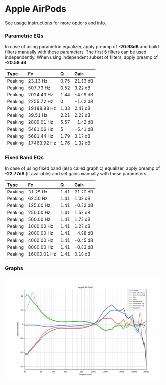 # Apple AirPods
See [usage instructions](https://github.com/jaakkopasanen/AutoEq#usage) for more options and info.

### Parametric EQs
In case of using parametric equalizer, apply preamp of **-20.93dB** and build filters manually
with these parameters. The first 5 filters can be used independently.
When using independent subset of filters, apply preamp of **-20.58 dB**.

| Type    | Fc          |    Q | Gain     |
|:--------|:------------|:-----|:---------|
| Peaking | 23.13 Hz    | 0.75 | 21.13 dB |
| Peaking | 507.73 Hz   | 0.52 | 3.22 dB  |
| Peaking | 2024.43 Hz  | 1.44 | -4.09 dB |
| Peaking | 2255.72 Hz  | 0    | -1.02 dB |
| Peaking | 19188.88 Hz | 1.33 | 2.41 dB  |
| Peaking | 39.51 Hz    | 2.21 | 2.22 dB  |
| Peaking | 2809.01 Hz  | 5.57 | -1.42 dB |
| Peaking | 5481.06 Hz  | 5    | -5.41 dB |
| Peaking | 5681.44 Hz  | 1.79 | 3.17 dB  |
| Peaking | 17463.92 Hz | 1.76 | 1.32 dB  |

### Fixed Band EQs
In case of using fixed band (also called graphic) equalizer, apply preamp of **-22.77dB**
(if available) and set gains manually with these parameters.

| Type    | Fc          |    Q | Gain     |
|:--------|:------------|:-----|:---------|
| Peaking | 31.25 Hz    | 1.41 | 21.70 dB |
| Peaking | 62.50 Hz    | 1.41 | 1.08 dB  |
| Peaking | 125.00 Hz   | 1.41 | -0.32 dB |
| Peaking | 250.00 Hz   | 1.41 | 1.58 dB  |
| Peaking | 500.00 Hz   | 1.41 | 1.73 dB  |
| Peaking | 1000.00 Hz  | 1.41 | 1.27 dB  |
| Peaking | 2000.00 Hz  | 1.41 | -4.98 dB |
| Peaking | 4000.00 Hz  | 1.41 | -0.45 dB |
| Peaking | 8000.00 Hz  | 1.41 | -0.83 dB |
| Peaking | 16000.01 Hz | 1.41 | 0.10 dB  |

### Graphs
![](./Apple%20AirPods.png)